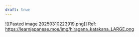 ```yaml
---
draft: true
---
```


![[Pasted image 20250310223919.png]]
Ref: https://learnjapanese.moe/img/hiragana_katakana_LARGE.png
